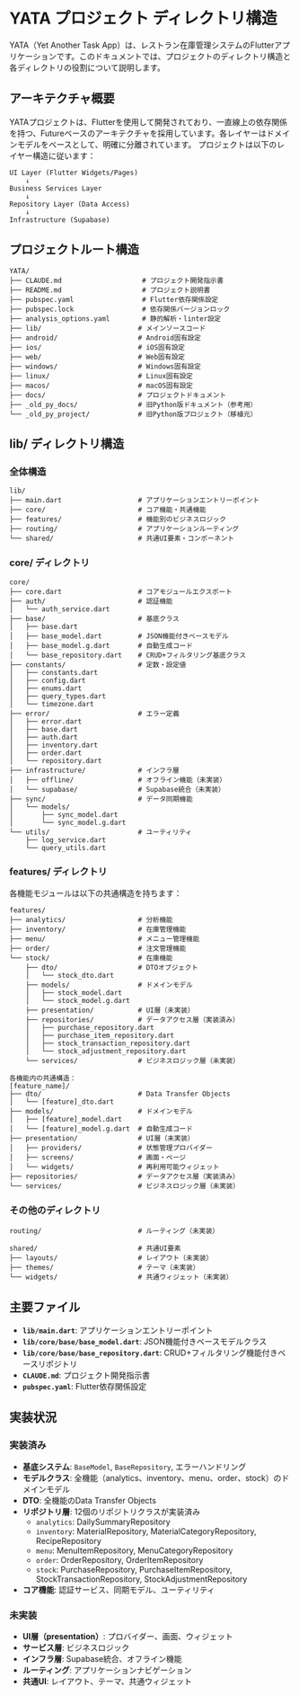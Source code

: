 # YATA プロジェクト ディレクトリ構造

YATA（Yet Another Task App）は、レストラン在庫管理システムのFlutterアプリケーションです。このドキュメントでは、プロジェクトのディレクトリ構造と各ディレクトリの役割について説明します。

## アーキテクチャ概要

YATAプロジェクトは、Flutterを使用して開発されており、一直線上の依存関係を持つ、Futureベースのアーキテクチャを採用しています。各レイヤーはドメインモデルをベースとして、明確に分離されています。
プロジェクトは以下のレイヤー構造に従います：

```text
UI Layer (Flutter Widgets/Pages)
    ↓
Business Services Layer  
    ↓
Repository Layer (Data Access)
    ↓
Infrastructure (Supabase)
```

## プロジェクトルート構造

```text
YATA/
├── CLAUDE.md                    # プロジェクト開発指示書
├── README.md                    # プロジェクト説明書
├── pubspec.yaml                 # Flutter依存関係設定
├── pubspec.lock                 # 依存関係バージョンロック
├── analysis_options.yaml        # 静的解析・linter設定
├── lib/                        # メインソースコード
├── android/                    # Android固有設定
├── ios/                        # iOS固有設定
├── web/                        # Web固有設定
├── windows/                    # Windows固有設定
├── linux/                      # Linux固有設定
├── macos/                      # macOS固有設定
├── docs/                       # プロジェクトドキュメント
├── _old_py_docs/               # 旧Python版ドキュメント（参考用）
└── _old_py_project/            # 旧Python版プロジェクト（移植元）
```

## lib/ ディレクトリ構造

### 全体構造

```text
lib/
├── main.dart                   # アプリケーションエントリーポイント
├── core/                       # コア機能・共通機能
├── features/                   # 機能別のビジネスロジック
├── routing/                    # アプリケーションルーティング
└── shared/                     # 共通UI要素・コンポーネント
```

### core/ ディレクトリ

```text
core/
├── core.dart                   # コアモジュールエクスポート
├── auth/                       # 認証機能
│   └── auth_service.dart
├── base/                       # 基底クラス
│   ├── base.dart               
│   ├── base_model.dart         # JSON機能付きベースモデル
│   ├── base_model.g.dart       # 自動生成コード
│   └── base_repository.dart    # CRUD+フィルタリング基底クラス
├── constants/                  # 定数・設定値
│   ├── constants.dart          
│   ├── config.dart             
│   ├── enums.dart              
│   ├── query_types.dart        
│   └── timezone.dart           
├── error/                      # エラー定義
│   ├── error.dart              
│   ├── base.dart               
│   ├── auth.dart               
│   ├── inventory.dart          
│   ├── order.dart              
│   └── repository.dart         
├── infrastructure/             # インフラ層
│   ├── offline/                # オフライン機能（未実装）
│   └── supabase/               # Supabase統合（未実装）
├── sync/                       # データ同期機能
│   └── models/
│       ├── sync_model.dart     
│       └── sync_model.g.dart   
└── utils/                      # ユーティリティ
    ├── log_service.dart        
    └── query_utils.dart        
```

### features/ ディレクトリ

各機能モジュールは以下の共通構造を持ちます：

```text
features/
├── analytics/                  # 分析機能
├── inventory/                  # 在庫管理機能
├── menu/                       # メニュー管理機能
├── order/                      # 注文管理機能
└── stock/                      # 在庫機能
    ├── dto/                    # DTOオブジェクト
    │   └── stock_dto.dart
    ├── models/                 # ドメインモデル
    │   ├── stock_model.dart
    │   └── stock_model.g.dart
    ├── presentation/           # UI層（未実装）
    ├── repositories/           # データアクセス層（実装済み）
    │   ├── purchase_repository.dart
    │   ├── purchase_item_repository.dart
    │   ├── stock_transaction_repository.dart
    │   └── stock_adjustment_repository.dart
    └── services/               # ビジネスロジック層（未実装）

各機能内の共通構造：
[feature_name]/
├── dto/                        # Data Transfer Objects
│   └── [feature]_dto.dart
├── models/                     # ドメインモデル
│   ├── [feature]_model.dart
│   └── [feature]_model.g.dart  # 自動生成コード
├── presentation/               # UI層（未実装）
│   ├── providers/              # 状態管理プロバイダー
│   ├── screens/                # 画面・ページ
│   └── widgets/                # 再利用可能ウィジェット
├── repositories/               # データアクセス層（実装済み）
└── services/                   # ビジネスロジック層（未実装）
```

### その他のディレクトリ

```text
routing/                        # ルーティング（未実装）

shared/                         # 共通UI要素
├── layouts/                    # レイアウト（未実装）
├── themes/                     # テーマ（未実装）
└── widgets/                    # 共通ウィジェット（未実装）
```

## 主要ファイル

- **`lib/main.dart`**: アプリケーションエントリーポイント
- **`lib/core/base/base_model.dart`**: JSON機能付きベースモデルクラス
- **`lib/core/base/base_repository.dart`**: CRUD+フィルタリング機能付きベースリポジトリ
- **`CLAUDE.md`**: プロジェクト開発指示書
- **`pubspec.yaml`**: Flutter依存関係設定

## 実装状況

### 実装済み
- **基底システム**: `BaseModel`, `BaseRepository`, エラーハンドリング
- **モデルクラス**: 全機能（analytics、inventory、menu、order、stock）のドメインモデル
- **DTO**: 全機能のData Transfer Objects
- **リポジトリ層**: 12個のリポジトリクラスが実装済み
  - `analytics`: DailySummaryRepository
  - `inventory`: MaterialRepository, MaterialCategoryRepository, RecipeRepository
  - `menu`: MenuItemRepository, MenuCategoryRepository
  - `order`: OrderRepository, OrderItemRepository
  - `stock`: PurchaseRepository, PurchaseItemRepository, StockTransactionRepository, StockAdjustmentRepository
- **コア機能**: 認証サービス、同期モデル、ユーティリティ

### 未実装
- **UI層（presentation）**: プロバイダー、画面、ウィジェット
- **サービス層**: ビジネスロジック
- **インフラ層**: Supabase統合、オフライン機能
- **ルーティング**: アプリケーションナビゲーション
- **共通UI**: レイアウト、テーマ、共通ウィジェット
